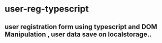 # user-reg-typescript

## user registration form using typescript and DOM Manipulation , user data save on localstorage..

